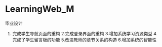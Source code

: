 # LearningWeb_M
毕业设计
1. 完成学生导航页面的重构
2.完成登录界面的重构
3.增加系统学习资源类型
4.完成了学生留言板的功能
5.改进教师的章节关系的构造
6.增加系统的智能性
